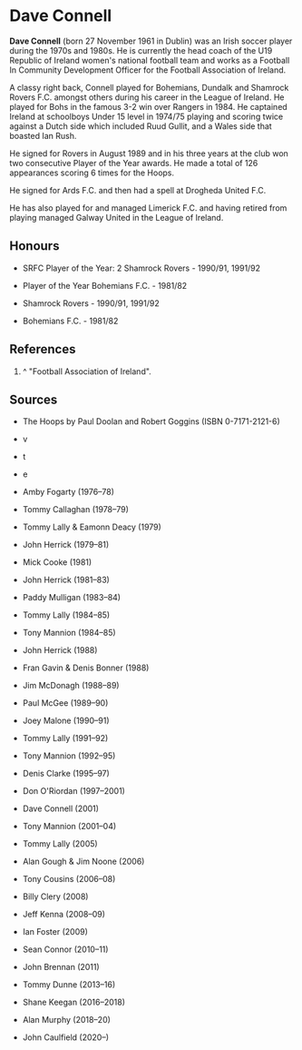 # Dave Connell



**Dave Connell**  (born 27 November 1961 in Dublin) was an Irish soccer player during the 1970s and 1980s. He is currently the head coach of the U19 Republic of Ireland women's national football team and works as a Football In Community Development Officer for the Football Association of Ireland.

A classy right back, Connell played for Bohemians, Dundalk and Shamrock Rovers F.C. amongst others during his career in the League of Ireland. He played for Bohs in the famous 3-2 win over Rangers in 1984. He captained Ireland at schoolboys Under 15 level in 1974/75 playing and scoring twice against a Dutch side which included Ruud Gullit, and a Wales side that boasted Ian Rush.

He signed for Rovers in August 1989 and in his three years at the club won two consecutive Player of the Year awards. He made a total of 126 appearances scoring 6 times for the Hoops.

He signed for Ards F.C. and then had a spell at Drogheda United F.C.

He has also played for and  managed Limerick F.C. and having retired from playing managed Galway United in the League of Ireland.

## Honours

 - SRFC Player of the Year: 2
Shamrock Rovers - 1990/91, 1991/92
 - Player of the Year
Bohemians F.C. - 1981/82

 - Shamrock Rovers - 1990/91, 1991/92

 - Bohemians F.C. - 1981/82

## References

 1. ^ "Football Association of Ireland".


## Sources

 - The Hoops by Paul Doolan and Robert Goggins (ISBN 0-7171-2121-6)

 - v
 - t
 - e

 - Amby Fogarty (1976–78)
 - Tommy Callaghan (1978–79)
 - Tommy Lally & Eamonn Deacy (1979)
 - John Herrick (1979–81)
 - Mick Cooke (1981)
 - John Herrick (1981–83)
 - Paddy Mulligan (1983–84)
 - Tommy Lally (1984–85)
 - Tony Mannion (1984–85)
 - John Herrick (1988)
 - Fran Gavin & Denis Bonner (1988)
 - Jim McDonagh (1988–89)
 - Paul McGee (1989–90)
 - Joey Malone (1990–91)
 - Tommy Lally (1991–92)
 - Tony Mannion (1992–95)
 - Denis Clarke (1995–97)
 - Don O'Riordan (1997–2001)
 - Dave Connell (2001)
 - Tony Mannion (2001–04)
 - Tommy Lally (2005)
 - Alan Gough & Jim Noone (2006)
 - Tony Cousins (2006–08)
 - Billy Clery (2008)
 - Jeff Kenna (2008–09)
 - Ian Foster (2009)
 - Sean Connor (2010–11)
 - John Brennan (2011)
 - Tommy Dunne (2013–16)
 - Shane Keegan (2016–2018)
 - Alan Murphy (2018–20)
 - John Caulfield (2020–)

